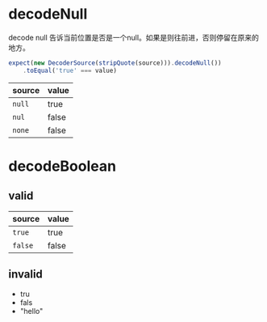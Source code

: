 # decodeNull

decode null 告诉当前位置是否是一个null。如果是则往前进，否则停留在原来的地方。

```typescript
expect(new DecoderSource(stripQuote(source))).decodeNull())
    .toEqual('true' === value)
```

| source | value |
| ------ | ----- |
| `null` | true  |
| `nul`  | false |
| `none` | false |


# decodeBoolean

## valid

| source | value |
| --- | --- |
| `true` | true |
| `false` | false |

## invalid

* tru
* fals
* "hello"